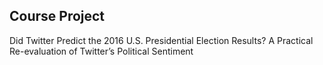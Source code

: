 ## Course Project
Did Twitter Predict the 2016 U.S. Presidential Election Results? A Practical Re-evaluation of Twitter’s Political Sentiment
